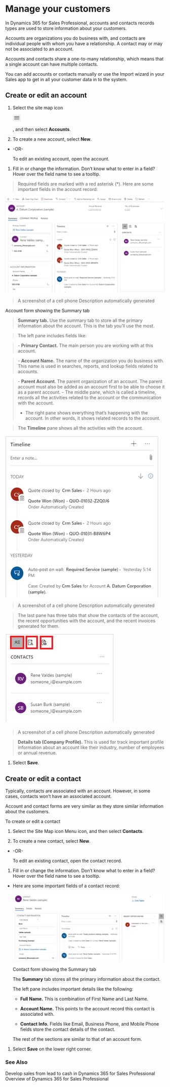 Manage your customers
=====================

In Dynamics 365 for Sales Professional, accounts and contacts records types are
used to store information about your customers.

Accounts are organizations you do business with, and contacts are individual
people with whom you have a relationship. A contact may or may not be associated
to an account.

Accounts and contacts share a one-to-many relationship, which means that a
single account can have multiple contacts.

You can add accounts or contacts manually or use the Import wizard in your Sales
app to get in all your customer data in to the system.

Create or edit an account
-------------------------

1.  Select the site map icon

    ![A close up of a device Description automatically generated](media/24a780638faabce82f27f2c6490948b1.png)

    , and then select **Accounts**.

2.  To create a new account, select **New**.

-   \-OR-

    To edit an existing account, open the account.

1.  Fill in or change the information. Don’t know what to enter in a field?
    Hover over the field name to see a tooltip.

>   Required fields are marked with a red asterisk (\*). Here are some important
>   fields in the account record:

![](media/94587deb7b7cb3f42d0aa41e6c38c7c9.png)

>   A screenshot of a cell phone Description automatically generated

Account form showing the Summary tab

>   **Summary tab.** Use the summary tab to store all the primary information
>   about the account. This is the tab you’ll use the most.

>   The left pane includes fields like:

>   \- **Primary Contact.** The main person you are working with at this
>   account.

>   \- **Account Name.** The name of the organization you do business with. This
>   name is used in searches, reports, and lookup fields related to accounts.

>   \- **Parent Account**. The parent organization of an account. The parent
>   account must also be added as an account first to be able to choose it as a
>   parent account. - The middle pane, which is called a timeline, records all
>   the activities related to the account or the communication with the account.
>   - The right pane shows everything that’s happening with the account. In
>   other words, it shows related records to the account.

>   The **Timeline** pane shows all the activities with the account.

![](media/b60ea6b372146efa0e1cd924cb009093.png)

>   A screenshot of a cell phone Description automatically generated

>   The last pane has three tabs that show the contacts of the account, the
>   recent opportunities with the account, and the recent invoices generated for
>   them.

![](media/69e20486318001e6236f19301ab9781b.png)

>   A screenshot of a cell phone Description automatically generated

>   **Details tab (Company Profile).** This is used for track important profile
>   information about an account like their industry, number of employees or
>   annual revenue.

1.  Select **Save**.

Create or edit a contact
------------------------

Typically, contacts are associated with an account. However, in some cases,
contacts won’t have an associated account.

Account and contact forms are very similar as they store similar information
about the customers.

To create or edit a contact

1.  Select the Site Map icon Menu icon, and then select **Contacts**.

2.  To create a new contact, select **New**.

-   \-OR-

    To edit an existing contact, open the contact record.

1.  Fill in or change the information. Don’t know what to enter in a field?
    Hover over the field name to see a tooltip.

-   Here are some important fields of a contact record:

    ![A screenshot of a cell phone Description automatically generated](media/378211eb0fb1b7e73224d88c49f186ee.png)

    Contact form showing the Summary tab

    The **Summary** tab stores all the primary information about the contact.

    The left pane includes important details like the following:

    -   **Full Name.** This is combination of First Name and Last Name. 

    -   **Account Name.** This points to the account record this contact is
        associated with.

    -   **Contact Info.** Fields like Email, Business Phone, and Mobile Phone
        fields store the contact details of the contact.

    The rest of the sections are similar to that of an account form.

1.  Select **Save** on the lower right corner.

### See Also

Develop sales from lead to cash in Dynamics 365 for Sales Professional  
Overview of Dynamics 365 for Sales Professional
